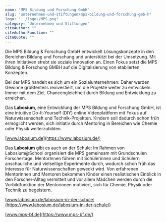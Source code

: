 ```yaml
---
name: "MPS Bildung und Forschung GmbH"
slug: "unternehmen-und-stiftungen/mps-bildung-und-forschung-gmb-h"
logo: "../logos/MPS.png"
category: "Unternehmen und Stiftungen"
citeAuthor: ""
citeAuthorFunction: ""
citeQuote: ""
---
```


Die MPS Bildung & Forschung GmbH entwickelt Lösungskonzepte in den Bereichen Bildung und Forschung und unterstützt bei der Umsetzung. Mit ihren Initiativen strebt sie soziale Innovation an. Einen Fokus setzt die MPS Bildung & Forschung GMBH auf die Digitalisierung von etablierten Konzepten.

Bei der MPS handelt es sich um ein Sozialunternehmen: Daher werden Gewinne größtenteils reinvestiert, um die Projekte weiter zu entwickeln:  Immer mit dem Ziel, Chancengleichheit durch Bildung und Entwicklung zu erreichen.

Das **Labosium**, eine Entwicklung der MPS Bildung und Forschung GmbH, ist eine intuitive Do-It-Yourself (DIY) online Videoplattform mit Fokus auf Naturwissenschaft und Technik-Projekten. Kindern soll dadurch schon früh ermöglicht werden, sich initiativ durch Mentoring in Bereichen wie Chemie oder Physik weiterzubilden.

[www.labosium.de](https://www.labosium.de/)

Das **Labosium** gibt es auch an der Schule: Im Rahmen von Labosium@School organisiert die MPS gemeinsam mit Grundschulen Forschertage. MentorInnen führen mit Schülerinnen und Schülern anschauliche und vielseitige Experimente durch, wodurch schon früh das Interesse für Naturwissenschaften geweckt wird. Von erfahrenen Mentorinnen und Mentoren bekommen Kinder einen realistischen Einblick in den Forscher-Alltag vermittelt und vor allem Mädchen werden durch die Vorbildfunktion der Mentorinnen motiviert, sich für Chemie, Physik oder Technik zu begeistern.

[www.labosium.de/labosium-in-der-schule](https://www.labosium.de/labosium-in-der-schule/)

[www.mps-bf.de](https://www.mps-bf.de/)
